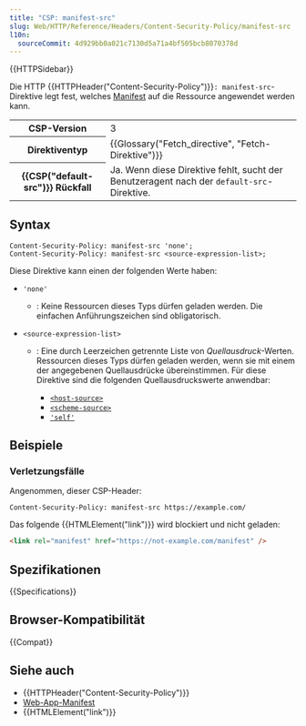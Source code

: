 ```yaml
---
title: "CSP: manifest-src"
slug: Web/HTTP/Reference/Headers/Content-Security-Policy/manifest-src
l10n:
  sourceCommit: 4d929bb0a021c7130d5a71a4bf505bcb8070378d
---
```


{{HTTPSidebar}}

Die HTTP
{{HTTPHeader("Content-Security-Policy")}}`: manifest-src`-Direktive legt fest, welches [Manifest](/de/docs/Web/Progressive_web_apps/Manifest) auf die Ressource angewendet werden kann.

<table class="properties">
  <tbody>
    <tr>
      <th scope="row">CSP-Version</th>
      <td>3</td>
    </tr>
    <tr>
      <th scope="row">Direktiventyp</th>
      <td>{{Glossary("Fetch_directive", "Fetch-Direktive")}}</td>
    </tr>
    <tr>
      <th scope="row">{{CSP("default-src")}} Rückfall</th>
      <td>
        Ja. Wenn diese Direktive fehlt, sucht der Benutzeragent nach der
        <code>default-src</code>-Direktive.
      </td>
    </tr>
  </tbody>
</table>

## Syntax

```http
Content-Security-Policy: manifest-src 'none';
Content-Security-Policy: manifest-src <source-expression-list>;
```

Diese Direktive kann einen der folgenden Werte haben:

- `'none'`
  - : Keine Ressourcen dieses Typs dürfen geladen werden. Die einfachen Anführungszeichen sind obligatorisch.
- `<source-expression-list>`

  - : Eine durch Leerzeichen getrennte Liste von _Quellausdruck_-Werten. Ressourcen dieses Typs dürfen geladen werden, wenn sie mit einem der angegebenen Quellausdrücke übereinstimmen. Für diese Direktive sind die folgenden Quellausdruckswerte anwendbar:

    - [`<host-source>`](/de/docs/Web/HTTP/Reference/Headers/Content-Security-Policy#host-source)
    - [`<scheme-source>`](/de/docs/Web/HTTP/Reference/Headers/Content-Security-Policy#scheme-source)
    - [`'self'`](/de/docs/Web/HTTP/Reference/Headers/Content-Security-Policy#self)

## Beispiele

### Verletzungsfälle

Angenommen, dieser CSP-Header:

```http
Content-Security-Policy: manifest-src https://example.com/
```

Das folgende {{HTMLElement("link")}} wird blockiert und nicht geladen:

```html
<link rel="manifest" href="https://not-example.com/manifest" />
```

## Spezifikationen

{{Specifications}}

## Browser-Kompatibilität

{{Compat}}

## Siehe auch

- {{HTTPHeader("Content-Security-Policy")}}
- [Web-App-Manifest](/de/docs/Web/Progressive_web_apps/Manifest)
- {{HTMLElement("link")}}
